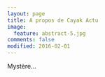 ```yaml
---
layout: page
title: A propos de Cayak Actu
image:
  feature: abstract-5.jpg
comments: false
modified: 2016-02-01
---
```


Mystère...
